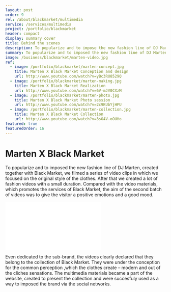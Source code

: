 ```yaml
---
layout: post
order: 9
rel: /about/blackmarket/multimedia
service: /services/multimedia
project: /portfolio/blackmarket
header: compact
display: summary cover
title: Behind the scenes
description: To popularize and to impose the new fashion line of DJ Marten, created together with Black Market, we made a series of video clips in which we focused on the original style of the clothes.
summary: To popularize and to imposed the new fashion line of DJ Marten, created together with Black Market, we filmed a series of video clips in which we focused on the original style of the clothes. After that we created a lot of fashionable videos with a small duration. Compared with the video materials, which advertise the services of Black Market, the aim of the second batch of videos was to give the visitor a positive emotions and a good mood.
image: /business/blackmarket/marten-video.jpg
ref:
  - image: /portfolio/blackmarket/marten-concept.jpg
    title: Marten X Black Market Conception and design
    url: http://www.youtube.com/watch?v=yBc3RU8529Q
  - image: /portfolio/blackmarket/marten-making.jpg
    title: Marten X Black Market Realization
    url: http://www.youtube.com/watch?v=6V-mJV0CXzM
  - image: /portfolio/blackmarket/marten-photo.jpg
    title: Marten X Black Market Photo session
    url: http://www.youtube.com/watch?v=2c9KUbYjHPU
  - image: /portfolio/blackmarket/marten-collection.jpg
    title: Marten X Black Market Collection
    url: http://www.youtube.com/watch?v=3sO4V-oOUHo
featured: true
featuredOrder: 16
---
```

# Marten X Black Market
To popularize and to imposed the new fashion line of DJ Marten, created together with Black Market, we filmed a series of video clips in which we focused on the original style of the clothes. After that we created a lot of  fashion videos with a small duration. Compared with the video materials, which promotes the services of Black Market, the aim of the second batch of videos was to give the visitor a positive emotions and a good mood.

<iframe  data-aspect="0.5625" src="//www.youtube.com/embed/yBc3RU8529Q?rel=0" frameborder="0" allowfullscreen></iframe>

Even dedicated to the sub-brand, the videos clearly declared that they belong to the collection of Black Market. They were under the conception for the common perception ,which the clothes create – modern and out of the cliches sensations. The multimedia materials became a part of the website, created to present the collection and were succesfuly used as a way to imposed the brand via the social networks.
